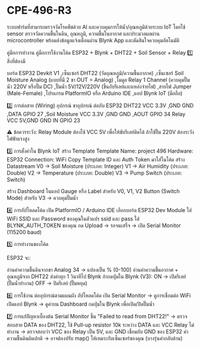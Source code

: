 # CPE-496-R3
ระบบฟาร์มที่สามารถตรวจวัดโรคพืชด้วย AI และควบคุมการให้น้ำ/อุณหภูมิด้วยระบบ IoT โดยใช้ sensor ตรวจวัดความชื้นในดิน, อุณหภูมิ, ความชื้นในอากาศ และประมวลผลผ่าน microcontroller พร้อมส่งข้อมูลแจ้งเตือนผ่าน Blynk App และตัดสินใจควบคุมอัตโนมัติ


คู่มือการทำงาน
คู่มือการใช้งานโค้ด ESP32 + Blynk + DHT22 + Soil Sensor + Relay
1️⃣ สิ่งที่ต้องมี

บอร์ด ESP32 Devkit V1 ,เซ็นเซอร์ DHT22 (วัดอุณหภูมิ/ความชื้นอากาศ) ,เซ็นเซอร์ Soil Moisture Analog (แบบที่มี 2 ขา OUT = Analog)
,โมดูล Relay 1 Channel (ควบคุมปั๊มน้ำ 220V หรือปั๊ม DC) ,ปั๊มน้ำ 5V/12V/220V (ขึ้นกับรีเลย์และแหล่งจ่ายไฟ)
,สายไฟ Jumper (Male-Female) ,โปรแกรม PlatformIO หรือ Arduino IDE ,แอป Blynk IoT (มือถือ)

2️⃣ การต่อสาย (Wiring)
อุปกรณ์	ขาอุปกรณ์	ต่อกับ ESP32
DHT22	VCC	3.3V ,GND	GND ,DATA	GPIO 27 ,Soil Moisture	VCC	3.3V ,GND	GND ,AOUT	GPIO 34
Relay	VCC	5V,GND	GND IN	GPIO 23

⚠️ ข้อควรระวัง:
Relay Module ต้องใช้ VCC 5V เพื่อให้ขับรีเลย์ติดได้
ถ้าใช้ปั๊ม 220V ต้องระวังไฟฟ้าแรงสูง

3️⃣ การตั้งค่าใน Blynk IoT
สร้าง Template
Template Name: project 496
Hardware: ESP32
Connection: WiFi
Copy Template ID และ Auth Token มาใส่ในโค้ด
สร้าง Datastream
V0 → Soil Moisture (ประเภท: Integer)
V1 → Air Humidity (ประเภท: Double)
V2 → Temperature (ประเภท: Double)
V3 → Pump Switch (ประเภท: Switch)

สร้าง Dashboard ในแอป
Gauge หรือ Label สำหรับ V0, V1, V2
Button (Switch Mode) สำหรับ V3 → ควบคุมปั๊มน้ำ

4️⃣ การอัปโหลดโค้ด
เปิด PlatformIO / Arduino IDE
เลือกบอร์ด ESP32 Dev Module
ใส่ WiFi SSID และ Password ของคุณในตัวแปร ssid และ pass
ใส่ BLYNK_AUTH_TOKEN ของคุณ
กด Upload → รอจนเสร็จ → เปิด Serial Monitor (115200 baud)

5️⃣ การทำงานของโค้ด

ESP32 จะ:

อ่านค่าความชื้นดินจากขา Analog 34 → แปลงเป็น % (0-100)
อ่านค่าความชื้นอากาศ + อุณหภูมิจาก DHT22
ส่งค่าทุก 1 วินาทีไป Blynk
ถ้ากดปุ่มใน Blynk (V3):
ON → เปิดรีเลย์ (ปั๊มน้ำทำงาน)
OFF → ปิดรีเลย์ (ปั๊มหยุด)

6️⃣ การใช้งาน
ต่ออุปกรณ์ตามแผนผัง
อัปโหลดโค้ด
เปิด Serial Monitor → ดูการเชื่อมต่อ WiFi
เปิดแอป Blynk → ดูค่าบน Dashboard
กดปุ่มใน Blynk เพื่อเปิด/ปิดปั๊มน้ำ

7️⃣ การแก้ปัญหาเบื้องต้น
Serial Monitor ขึ้น "Failed to read from DHT22!"
→ ตรวจสอบสาย DATA ของ DHT22, ใช้ Pull-up resistor 10k ระหว่าง DATA และ VCC
Relay ไม่ทำงาน
→ ตรวจสอบว่า VCC ของ Relay เป็น 5V, และ GND เชื่อมกับ GND ของ ESP32
ค่าความชื้นดินผิดปกติ
→ อาจต้องปรับ map() ให้เหมาะกับเซ็นเซอร์ของคุณ (บางรุ่นค่ากลับด้าน)

